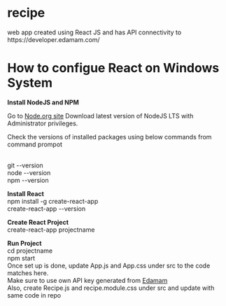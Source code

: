 # recipe

<html>
 web app created using React JS and has API connectivity to https://developer.edamam.com/

<h1> How to configue React on Windows System </h1>

<body>
  
<b>Install NodeJS and NPM</b>

Go to <a href="https://nodejs.org/en/" target="_blank">Node.org site</a>
Download latest version of NodeJS LTS with Administrator privileges.

Check the versions of installed packages using below commands from command prompot

<br>git --version
<br>node --version
<br>npm --version


<b>Install React</b>
<br>npm install -g create-react-app
<br>create-react-app --version

<b>Create React Project</b>
<br>create-react-app projectname

<b>Run Project</b>
<br>cd projectname
<br>npm start
<br>Once set up is done, update App.js and App.css under src to the code matches here.
<br>Make sure to use own API key generated from <a href="https://developer.edamam.com/" target="_blank">Edamam</a>
<br>Also, create Recipe.js and recipe.module.css under src and update with same code in repo

</body>
</html>

